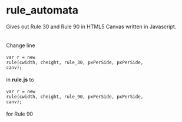 # rule_automata

Gives out Rule 30 and Rule 90 in HTML5 Canvas written in Javascript.<br><br><br>
Change line<br><br>
<code>var r = new rule(cwidth, cheight, rule_30, pxPerSide, pxPerSide, canv);</code><br><br>
in <b>rule.js</b> to <br><br>
<code>var r = new rule(cwidth, cheight, rule_90, pxPerSide, pxPerSide, canv);</code><br><br>
for Rule 90
